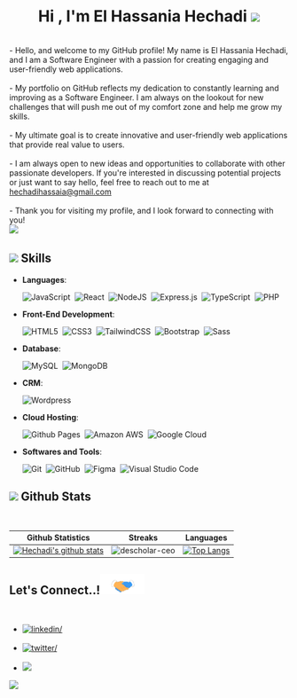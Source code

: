 
<h1 align="center"><b>Hi , I'm El Hassania Hechadi </b><img src="https://media.giphy.com/media/hvRJCLFzcasrR4ia7z/giphy.gif" width="35"></h1>
</br>
- Hello, and welcome to my GitHub profile! My name is El Hassania Hechadi, and I am a Software Engineer with a passion for creating engaging and user-friendly web applications. 
</br></br>
- My portfolio on GitHub reflects my dedication to constantly learning and improving as a Software Engineer. I am always on the lookout for new challenges that will push me out of my comfort zone and help me grow my skills.
</br></br>
- My ultimate goal is to create innovative and user-friendly web applications that provide real value to users.
</br></br>
- I am always open to new ideas and opportunities to collaborate with other passionate developers. If you're interested in discussing potential projects or just want to say hello, feel free to reach out to me at <a href="mailto:hechadihassaia@gmail.com">hechadihassaia@gmail.com</a>
</br></br>
- Thank you for visiting my profile, and I look forward to connecting with you!

<br>

<img src="https://user-images.githubusercontent.com/73097560/115834477-dbab4500-a447-11eb-908a-139a6edaec5c.gif">

## <img src="https://media2.giphy.com/media/QssGEmpkyEOhBCb7e1/giphy.gif?cid=ecf05e47a0n3gi1bfqntqmob8g9aid1oyj2wr3ds3mg700bl&rid=giphy.gif" width ="25"><b> Skills</b>

<p align="center">

- **Languages**:

    ![JavaScript](https://img.shields.io/badge/JavaScript%20-%23F7DF1E.svg?style=for-the-badge&logo=javascript&logoColor=black)&nbsp;
    ![React](https://img.shields.io/badge/React-20232A?style=for-the-badge&logo=react&logoColor=61DAFB)&nbsp;
    ![NodeJS](https://img.shields.io/badge/Node.js-43853D?style=for-the-badge&logo=node.js&logoColor=white)&nbsp;
    ![Express.js](https://img.shields.io/badge/express.js-%23404d59.svg?style=for-the-badge&logo=express&logoColor=%2361DAFB)&nbsp;
    ![TypeScript](https://img.shields.io/badge/TypeScript-007ACC?style=for-the-badge&logo=typescript&logoColor=white)&nbsp;
    ![PHP](https://img.shields.io/badge/PHP-777BB4?style=for-the-badge&logo=php&logoColor=white)&nbsp;  
    
- **Front-End Development**:

   ![HTML5](https://img.shields.io/badge/HTML5%20-%23E34F26.svg?style=for-the-badge&logo=html5&logoColor=white)&nbsp;
   ![CSS3](https://img.shields.io/badge/CSS%20-%231572B6.svg?style=for-the-badge&logo=css3&logoColor=white)&nbsp;
   ![TailwindCSS](https://img.shields.io/badge/-Tailwind_CSS-38B2AC?style=for-the-badge&logo=tailwind-css&logoColor=white)&nbsp;
   ![Bootstrap](https://img.shields.io/badge/Bootstrap-563D7C?style=for-the-badge&logo=bootstrap&logoColor=white)&nbsp;
   ![Sass](https://img.shields.io/badge/Sass-CC6699?style=for-the-badge&logo=sass&logoColor=white)&nbsp;

- **Database**:

    ![MySQL](https://img.shields.io/badge/MySQL-00000F?style=for-the-badge&logo=mysql&logoColor=white)&nbsp;
    ![MongoDB](https://img.shields.io/badge/MongoDB-4EA94B?style=for-the-badge&logo=mongodb&logoColor=white)&nbsp;

- **CRM**:

    ![Wordpress](https://img.shields.io/badge/Wordpress-21759B?style=for-the-badge&logo=wordpress&logoColor=white)&nbsp;

- **Cloud Hosting**:

    ![Github Pages](https://img.shields.io/badge/GitHub%20Pages-%23327FC7.svg?style=for-the-badge&logo=github&logoColor=white)&nbsp;
    ![Amazon AWS](https://img.shields.io/badge/Amazon_AWS-232F3E?style=for-the-badge&logo=amazon-aws&logoColor=white)&nbsp;
    ![Google Cloud](https://img.shields.io/badge/Google_Cloud-4285F4?style=for-the-badge&logo=google-cloud&logoColor=white)&nbsp;

- **Softwares and Tools**:

    ![Git](https://img.shields.io/badge/git-%23F05033.svg?style=for-the-badge&logo=git&logoColor=white)&nbsp;
    ![GitHub](https://img.shields.io/badge/github-%23121011.svg?style=for-the-badge&logo=github&logoColor=white)&nbsp;
    ![Figma](https://img.shields.io/badge/Figma-F24E1E?style=for-the-badge&logo=figma&logoColor=white)&nbsp;
    ![Visual Studio Code](https://img.shields.io/badge/VS%20Code-0078d7.svg?style=for-the-badge&logo=visual-studio-code&logoColor=white)&nbsp;

</p>


## <img src="https://media.giphy.com/media/iY8CRBdQXODJSCERIr/giphy.gif" width="35"><b> Github Stats </b>
<br>



|Github Statistics|Streaks|Languages|
|-|-|-|
|[![Hechadi's github stats](https://github-readme-stats.vercel.app/api?username=hechadielhassania&show_icons=true&theme=dark&hide_title=true)](https://github.com/hechadielhassania)|![descholar-ceo](https://github-readme-streak-stats.herokuapp.com/?user=hechadielhassania&theme=dark)|[![Top Langs](https://github-readme-stats.vercel.app/api/top-langs/?username=hechadielhassania&show_icons=true&theme=dark&layout=compact&hide_title=true)](https://github.com/hechadielhassania)




## <b> Let's Connect..!</b><img src="./assets/mdImages/handshake.gif" width ="80">
<br>
<div align='left'>

<ul>

<li>
<a href="https://www.linkedin.com/in/el-hassania-hechadi/" target="_blank">
<img src="https://img.shields.io/badge/linkedin:  HechadiHassania-0077B5.svg?color=405DE6&style=for-the-badge&logo=linkedin&logoColor=white" alt=linkedin/>
</a>
</li>

<br>

<li>
<a href="https://twitter.com/HechadiHassania" target="_blank">
<img src="https://img.shields.io/badge/twitter:  HechadiHassania-%2300acee.svg?color=1DA1F2&style=for-the-badge&logo=twitter&logoColor=white" alt=twitter/>
</a>
</li>

<br>

<li>
<a href="mailto:hechadihassia@gmail.com" target="_blank">
<img src="https://img.shields.io/badge/gmail:  HechadiHassania-%23EA4335.svg?style=for-the-badge&logo=gmail&logoColor=white" t=mail/>
</a>
</li>
	
</ul>
</div>

<img src="https://user-images.githubusercontent.com/73097560/115834477-dbab4500-a447-11eb-908a-139a6edaec5c.gif">

